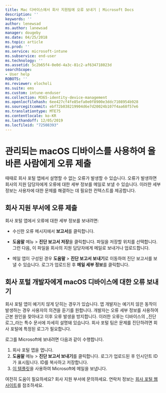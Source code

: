 ```yaml
---
title: Mac 디바이스에서 회사 지원팀에 오류 보내기 | Microsoft Docs
description: ''
keywords: ''
author: lenewsad
ms.author: lanewsad
manager: dougeby
ms.date: 04/25/2018
ms.topic: article
ms.prod: ''
ms.service: microsoft-intune
ms.subservice: end-user
ms.technology: ''
ms.assetid: 5c2b65f4-0e0d-4a3c-81c2-af634718023d
searchScope:
- User help
ROBOTS: ''
ms.reviewer: elocholi
ms.suite: ems
ms.custom: intune-enduser
ms.collection: M365-identity-device-management
ms.openlocfilehash: 6ee427cf4fe85efa0e0f8900e3ddc7108954b928
ms.sourcegitcommit: ebf72b038219904d6e7d20024b107f4aa68f57e6
ms.translationtype: MTE75
ms.contentlocale: ko-KR
ms.lasthandoff: 12/05/2019
ms.locfileid: "72508393"
---
```

# <a name="submit-errors-to-the-right-people-for-your-managed-macos-device"></a>관리되는 macOS 디바이스를 사용하여 올바른 사람에게 오류 제출

때때로 회사 포털 앱에서 설명할 수 없는 오류가 발생할 수 있습니다. 오류가 발생하면 회사의 지원 담당자에게 오류에 대한 세부 정보를 메일로 보낼 수 있습니다. 이러한 세부 정보는 사용자에 대한 문제를 해결하는 데 필요한 컨텍스트를 제공합니다.

## <a name="send-errors-to-your-company-support"></a>회사 지원 부서에 오류 제출

회사 포털 앱에서 오류에 대한 세부 정보를 보내려면:

- 수신한 오류 메시지에서 **보고서**를 클릭합니다.

- **도움말** 메뉴 > **진단 보고서 저장**을 클릭합니다. 파일을 저장할 위치를 선택합니다. 그런 다음, 이 파일을 회사의 지원 담당자에게 메일로 보내거나 업로드합니다.

- 메일 앱이 구성된 경우 **도움말** > **진단 보고서 보내기**로 이동하여 진단 보고서를 보낼 수 있습니다. 로그가 업로드된 후 **메일 세부 정보**를 클릭합니다.

## <a name="send-errors-to-the-company-portal-developers-for-macos-devices"></a>회사 포털 개발자에게 macOS 디바이스에 대한 오류 보내기

회사 포털 앱이 예기치 않게 닫히는 경우가 있습니다. 앱 개발자는 예기치 않은 동작이 발생하는 경우 사용자의 의견을 듣기를 원합니다. 개발자는 오류 세부 정보를 사용하여 근본 원인을 찾아내고 이후 오류 발생을 방지합니다. 이러한 오류는 디바이스의 _진단 로그_라는 특수 문서에 자세히 설명돼 있습니다. 회사 포털 팀은 문제를 진단하려면 회사 포털에 특정된 로그가 필요합니다.

로그를 Microsoft에 보내려면 다음과 같이 수행합니다.

1. 회사 포털 앱을 엽니다.
2. **도움말** 메뉴 > **진단 보고서 보내기**를 클릭합니다.  로그가 업로드된 후 인시던트 ID가 표시됩니다. ID를 복사하고 저장합니다.
3. <a href="mailto:IntuneCPiOSfeedback@microsoft.com?subject=My Company Portal App Closed Unexpectedly&body=Paste your incident ID and describe the incident here.">이 템플릿</a>을 사용하여 Microsoft에 메일을 보냅니다.

여전히 도움이 필요하세요? 회사 지원 부서에 문의하세요. 연락처 정보는 [회사 포털 웹 사이트](https://go.microsoft.com/fwlink/?linkid=2010980)를 참조하세요.
